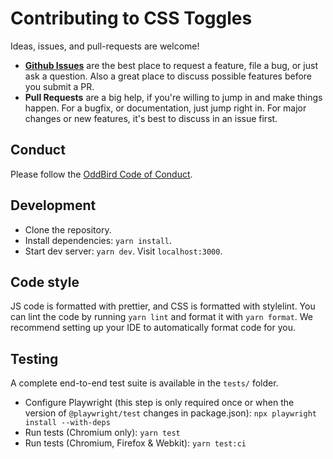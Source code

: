 # Contributing to CSS Toggles

Ideas, issues, and pull-requests are welcome!

- [**Github Issues**](https://github.com/oddbird/css-toggles/issues/) are the
  best place to request a feature, file a bug, or just ask a question. Also a
  great place to discuss possible features before you submit a PR.
- **Pull Requests** are a big help, if you're willing to jump in and make things
  happen. For a bugfix, or documentation, just jump right in. For major changes
  or new features, it's best to discuss in an issue first.

## Conduct

Please follow the [OddBird Code of Conduct](https://www.oddbird.net/conduct/).

## Development

- Clone the repository.
- Install dependencies: `yarn install`.
- Start dev server: `yarn dev`. Visit `localhost:3000`.

## Code style

JS code is formatted with prettier, and CSS is formatted with stylelint. You can
lint the code by running `yarn lint` and format it with `yarn format`. We
recommend setting up your IDE to automatically format code for you.

## Testing

A complete end-to-end test suite is available in the `tests/` folder.

- Configure Playwright (this step is only required once or when the version of
  `@playwright/test` changes in package.json): `npx playwright install --with-deps`
- Run tests (Chromium only): `yarn test`
- Run tests (Chromium, Firefox & Webkit): `yarn test:ci`
